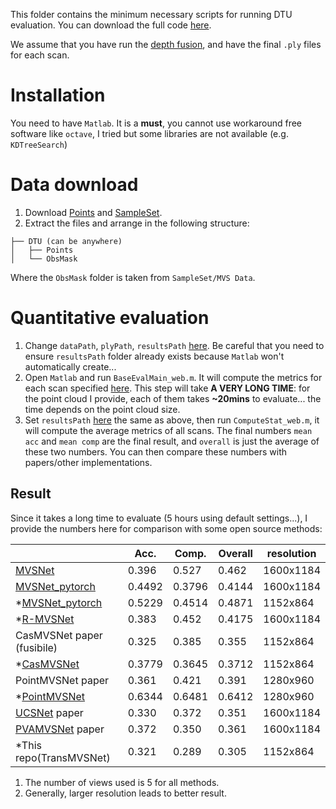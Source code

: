 This folder contains the minimum necessary scripts for running DTU evaluation. You can download the full code [here](http://roboimagedata2.compute.dtu.dk/data/MVS/SampleSet.zip).

We assume that you have run the [depth fusion](../), and have the final `.ply` files for each scan.

# Installation

You need to have `Matlab`. It is a **must**, you cannot use workaround free software like `octave`, I tried but some libraries are not available (e.g. `KDTreeSearch`)

# Data download

1.  Download [Points](http://roboimagedata2.compute.dtu.dk/data/MVS/Points.zip) and [SampleSet](http://roboimagedata2.compute.dtu.dk/data/MVS/SampleSet.zip).
2.  Extract the files and arrange in the following structure:
```
├── DTU (can be anywhere)
│   ├── Points
│   └── ObsMask
```
Where the `ObsMask` folder is taken from `SampleSet/MVS Data`.

# Quantitative evaluation

1.  Change `dataPath`, `plyPath`, `resultsPath` [here](https://github.com/kwea123/CasMVSNet_pl/blob/784cec6635fa819bab0d716c15ba07972c260293/evaluations/dtu/BaseEvalMain_web.m#L8-L10). Be careful that you need to ensure `resultsPath` folder already exists because `Matlab` won't automatically create...
2.  Open `Matlab` and run `BaseEvalMain_web.m`. It will compute the metrics for each scan specified [here](https://github.com/kwea123/CasMVSNet_pl/blob/master/evaluations/dtu/BaseEvalMain_web.m#L23). This step will take **A VERY LONG TIME**: for the point cloud I provide, each of them takes **~20mins** to evaluate... the time depends on the point cloud size.
3.  Set `resultsPath` [here](https://github.com/kwea123/CasMVSNet_pl/blob/master/evaluations/dtu/ComputeStat_web.m#L10) the same as above, then run `ComputeStat_web.m`, it will compute the average metrics of all scans. The final numbers `mean acc` and `mean comp` are the final result, and `overall` is just the average of these two numbers. You can then compare these numbers with papers/other implementations.

## Result
Since it takes a long time to evaluate (5 hours using default settings...), I provide the numbers here for comparison with some open source methods:

|   | Acc. | Comp. | Overall | resolution |
| --- | --- | --- | --- | --- |
| [MVSNet](https://github.com/YoYo000/MVSNet) | 0.396 | 0.527 | 0.462 | 1600x1184 |
| [MVSNet_pytorch](https://github.com/xy-guo/MVSNet_pytorch) | 0.4492 | 0.3796 | 0.4144 | 1600x1184 |
| *[MVSNet_pytorch](https://github.com/xy-guo/MVSNet_pytorch) | 0.5229 | 0.4514 | 0.4871 | 1152x864 |
| *[R-MVSNet](https://github.com/YoYo000/MVSNet) | 0.383 | 0.452 | 0.4175 | 1600x1184 |
| CasMVSNet paper (fusibile) | 0.325 | 0.385 | 0.355 | 1152x864 |
| *[CasMVSNet](https://github.com/alibaba/cascade-stereo/tree/master/CasMVSNet) | 0.3779 | 0.3645 | 0.3712 | 1152x864 |
| PointMVSNet paper | 0.361 | 0.421 | 0.391 | 1280x960 |
| *[PointMVSNet](https://github.com/callmeray/PointMVSNet) | 0.6344 | 0.6481 | 0.6412 | 1280x960 |
| [UCSNet](https://github.com/touristCheng/UCSNet) paper | 0.330 | 0.372 | 0.351 | 1600x1184 |
| [PVAMVSNet](https://github.com/yhw-yhw/PVAMVSNet) paper | 0.372 | 0.350 | 0.361 | 1600x1184 |
| *This repo(TransMVSNet) | 0.321 | 0.289 | 0.305 | 1152x864 |

1. The number of views used is 5 for all methods.
2. Generally, larger resolution leads to better result.

